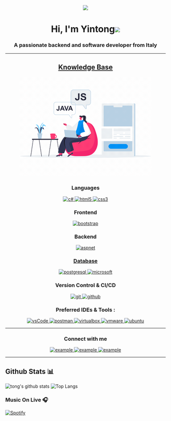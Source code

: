 <p align="center">
    <img style="width:8rem; height:auto"
        src="https://cdn.dribbble.com/users/1787323/screenshots/10091971/media/d43c019bfeff34be8816481e843ea8c1.png" />
</p>

<h1 align="center">Hi, I'm Yintong<img width="30px"
        src="https://raw.githubusercontent.com/iampavangandhi/iampavangandhi/master/gifs/Hi.gif"></h1>
<h3 font-size="20" align="center">A passionate backend and software developer from Italy</h3>

---

<h2 align="center"><u><b>Knowledge Base</b></u></h2>

<p align="center">
    <img style="width:26rem; height:auto"
        src="https://raw.githubusercontent.com/Elanza-48/Elanza-48/41a4790484e268102dfdab2b7c59d440d3ffafab/resources/img/coders-prog.gif" />
</p>

<h3 align="center">Languages</h3>
<p align="center">
    <a href="https://docs.microsoft.com/it-it/dotnet/csharp/" target="_blank">
        <img src="https://img.shields.io/badge/c%20sharp-339933.svg?style=for-the-badge&logo=csharp&logoColor=white"
            alt="c#" />
    </a>
    <a href="https://www.w3.org/html/" target="_blank">
        <img src="https://img.shields.io/badge/html-E34F26.svg?style=for-the-badge&logo=html5&logoColor=white"
            alt="html5" />
    </a>
    <a href="https://www.w3schools.com/css/" target="_blank">
        <img src="https://img.shields.io/badge/css-1572B6.svg?style=for-the-badge&logo=css3&logoColor=white"
            alt="css3" />
    </a>
</p>

<h3 align="center">Frontend</h3>
<p align="center">
    <a href="https://getbootstrap.com" target="_blank">
        <img src="https://img.shields.io/badge/bootstrap-7952B3.svg?style=for-the-badge&logo=bootstrap&logoColor=white"
            alt="bootstrap" />
    </a>
</p>

<h3 align="center">Backend</h3>
<p align="center">
    <a href="https://dotnet.microsoft.com/apps/aspnet" target="_blank">
        <img src="https://img.shields.io/badge/asp.net-339933.svg?style=for-the-badge&logo=csharp&logoColor=white"
            alt="aspnet" />
</p>

<h3 align="center">Database</h3>
<p align="center">
    <a href="https://www.postgresql.org" target="_blank">
        <img src="https://img.shields.io/badge/postgreSQL-4169E1.svg?style=for-the-badge&logo=postgresql&logoColor=white"
            alt="postgresql" />
    </a>
    <a href="https://www.microsoft.com/it-it/sql-server/sql-server-2019" target="_blank">
        <img src="https://img.shields.io/badge/sql%20Server-183A61.svg?style=for-the-badge&logo=microsoft&logoColor=white"
            alt="microsoft" />
    </a>
</p>

<h3 align="center">Version Control & CI/CD</h3>
<p align="center">
    <a href="https://git-scm.com/" target="_blank">
        <img src="https://img.shields.io/badge/git-F05032.svg?style=for-the-badge&logo=git&logoColor=white" alt="git" />
    </a>
    <a href="https://github.com/yintong-zhou" target="_blank">
        <img src="https://img.shields.io/badge/github-181717.svg?style=for-the-badge&logo=github&logoColor=white"
            alt="github" />
    </a>
</p>

<h3 align="center">Preferred IDEs & Tools :</h3>
<p align="center">
    <a href="https://code.visualstudio.com/" target="_blank">
        <img src="https://img.shields.io/badge/vscode-007ACC.svg?style=for-the-badge&logo=visualstudiocode&logoColor=white"
            alt="vsCode" />
    </a>
    <a href="https://postman.com" target="_blank">
        <img src="https://img.shields.io/badge/postman-FF6C37.svg?style=for-the-badge&logo=postman&logoColor=white"
            alt="postman" />
    </a>
    <a href="https://www.virtualbox.org/" target="_blank">
        <img src="https://img.shields.io/badge/virtualbox-183A61.svg?style=for-the-badge&logo=virtualbox&logoColor=white"
            alt="virtualbox" />
    </a>
    <a href="https://www.vmware.com/it.html" target="_blank">
        <img src="https://img.shields.io/badge/vm%20ware-FFCA28.svg?style=for-the-badge&logo=vmware&logoColor=black"
            alt="vmware" />
    </a>
    <a href="https://ubuntu.com/" target="_blank">
        <img src="https://img.shields.io/badge/ubuntu-E95420.svg?style=for-the-badge&logo=ubuntu&logoColor=white"
            alt="ubuntu" />
    </a>
</p>

----

<h3 align="center">Connect with me</h3>

<div style="margin-top:10px" align="center">
    <div>
        <a href="https://www.linkedin.com/in/yintong-zhou-80692a166/" target="_blank">
            <img src="https://img.shields.io/badge/Linked%20In-0A66C2.svg?style=for-the-badge&logo=linkedin&logoColor=white"
                alt="example" />
        </a>
        <a href="https://t.me/jurion" target="_blank">
            <img src="https://img.shields.io/badge/Telegram-26A5E4.svg?style=for-the-badge&logo=telegram&logoColor=white"
                alt="example" />
        </a>
        <a href="mailto:zhouyintong96@gmail.com?subject=From Github readme," target="_blank">
            <img src="https://img.shields.io/badge/gmail-D24939.svg?style=for-the-badge&logo=google&logoColor=white"
                alt="example" />
        </a>
    </div>
</div>

---

## Github Stats 📊
![tong's github stats](https://github-readme-stats.vercel.app/api?username=yintong-zhou&show_icons=true&theme=tokyonight)
![Top Langs](https://github-readme-stats.vercel.app/api/top-langs/?username=yintong-zhou&theme=tokyonight)


### Music On Live 🎧
[![Spotify](https://spotify-github-profile.vercel.app/api/view?uid=1186919188&cover_image=true)](https://github.com/kittinan/spotify-github-profile)

</p>
